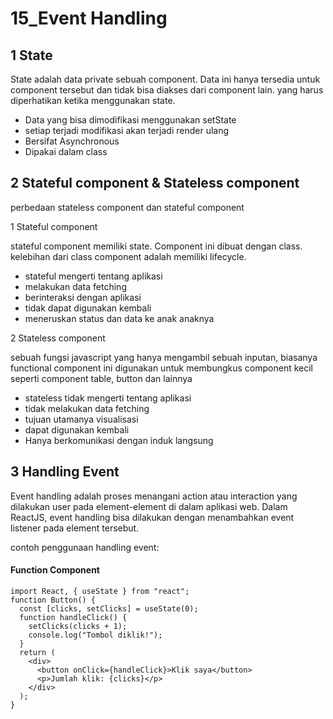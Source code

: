 <h1>15_Event Handling</h1>

<h2>1 State</h2>
State adalah data private sebuah component. Data ini hanya tersedia untuk component tersebut dan tidak bisa diakses dari component lain.
yang harus diperhatikan ketika menggunakan state.

- Data yang bisa dimodifikasi menggunakan setState
- setiap terjadi modifikasi akan terjadi render ulang
- Bersifat Asynchronous
- Dipakai dalam class

<h2>2 Stateful component & Stateless component</h2>
perbedaan stateless component dan stateful component

1 Stateful component

stateful component memiliki state. Component ini dibuat dengan class. kelebihan dari class component adalah memiliki lifecycle.
- stateful mengerti tentang aplikasi
- melakukan data fetching
- berinteraksi dengan aplikasi
- tidak dapat digunakan kembali
- meneruskan status dan data ke anak anaknya

2 Stateless component

sebuah fungsi javascript yang hanya mengambil sebuah inputan, biasanya functional component ini digunakan untuk membungkus component kecil seperti component table, button dan lainnya
- stateless tidak mengerti tentang aplikasi
- tidak melakukan data fetching
- tujuan utamanya visualisasi
- dapat digunakan kembali
- Hanya berkomunikasi dengan induk langsung

<h2>3 Handling Event</h2>
Event handling adalah proses menangani action atau interaction yang dilakukan user pada element-element di dalam aplikasi web. Dalam ReactJS, event handling bisa dilakukan dengan menambahkan event listener pada element tersebut.

contoh penggunaan handling event: 

<h4>Function Component</h4>

```
import React, { useState } from "react";
function Button() {
  const [clicks, setClicks] = useState(0);
  function handleClick() {
    setClicks(clicks + 1);
    console.log("Tombol diklik!");
  }
  return (
    <div>
      <button onClick={handleClick}>Klik saya</button>
      <p>Jumlah klik: {clicks}</p>
    </div>
  );
}
```
